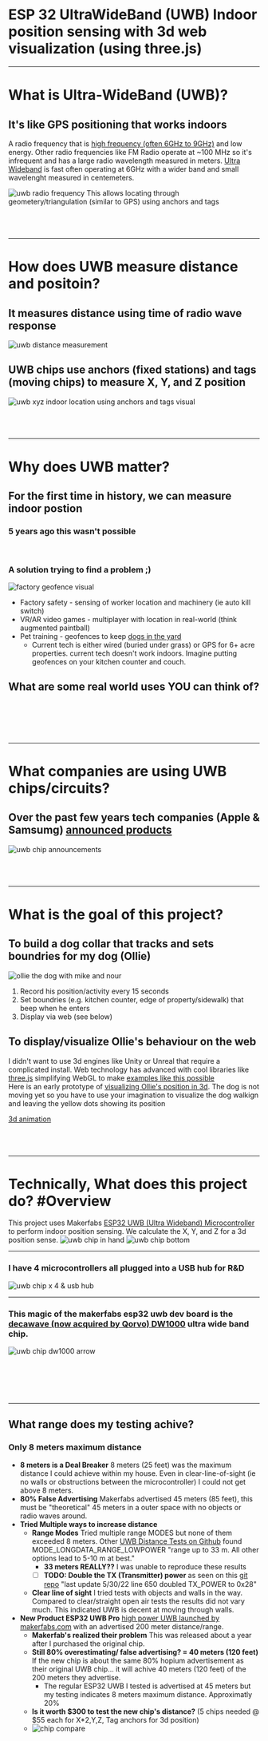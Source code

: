 # ESP 32 UltraWideBand (UWB) Indoor position sensing with 3d web visualization (using three.js)
___
# What is Ultra-WideBand (UWB)?
## It's like GPS positioning that works indoors
A radio frequency that is [high frequency (often 6GHz to 9GHz)](https://en.wikipedia.org/wiki/Radio_spectrum) and low energy.  Other radio frequencies like FM Radio operate at ~100 MHz so it's infrequent and has a large radio wavelength measured in meters.  [Ultra Wideband](https://en.wikipedia.org/wiki/Ultra-wideband) is fast often operating at 6GHz with a wider band and small wavelenght measured in centemeters.  

![uwb radio frequency](documentation\UWB_frequency.png)
This allows locating through geometery/triangulation (similar to GPS) using anchors and tags
<br>
<br>
<br>
<br>

____





# How does UWB measure distance and positoin?
## It measures distance using time of radio wave response
![uwb distance measurement](documentation\how-uwb-measures-distance.svg)
## UWB chips use anchors (fixed stations) and tags (moving chips) to measure X, Y, and Z position
![uwb xyz indoor location using anchors and tags visual](documentation\uwb-location-anchor-tax-xyz-visual.jpg)
<br>
<br>
<br>
<br>

____



# Why does UWB matter? 
## For the first time in history, we can measure indoor postion
### 5 years ago this wasn't possible
<br>

### A solution trying to find a problem ;)
![factory geofence visual](documentation\geo-fence-visual-factory.jpg)
- Factory safety - sensing of worker location and machinery (ie auto kill switch)
- VR/AR video games - multiplayer with location in real-world (think augmented paintball)
- Pet training - geofences to keep [dogs in the yard](https://www.invisiblefence.com/solutions/outdoor)
    - Current tech is either wired (buried under grass) or GPS for 6+ acre properties. current tech doesn't work indoors.  Imagine putting geofences on your kitchen counter and couch. 
  
## What are some real world uses YOU can think of?
<br>
<br>
<br>
<br>

____





# What companies are using UWB chips/circuits?
## Over the past few years tech companies (Apple & Samsumg) [announced products](https://en.wikipedia.org/wiki/Ultra-wideband#Products)
![uwb chip announcements](documentation\uwb-chip-announcements.jpg)
<br>
<br>
<br>
<br>

____

# What is the goal of this project?
## To build a dog collar that tracks and sets boundries for my dog (Ollie)

![ollie the dog with mike and nour](documentation\ollie-the-dog-with-mike-and-nour.jpg)
1. Record his position/activity every 15 seconds
2. Set boundries (e.g. kitchen counter, edge of property/sidewalk) that beep when he enters
3. Display via web (see below)
## To display/visualize Ollie's behaviour on the web
I didn't want to use 3d engines like Unity or Unreal that require a complicated install.  Web technology has advanced with cool libraries like [three.js](https://threejs.org/manual/#en/fundamentals) simplifying WebGL to make  [examples like this possible](https://threejs.org/examples/#webgl_animation_keyframes)
<br>
Here is an early prototype of [visualizing Ollie's position in 3d](https://zobo.dev/uwb-in-3d). The dog is not moving yet so you have to use your imagination to visualize the dog walkign and leaving the yellow dots showing its position

[3d animation](documentation\ollie-animate.gif)
<br>
<br>
<br>
<br>

____



# Technically, What does this project do? #Overview
This project uses Makerfabs [ESP32 UWB (Ultra Wideband) Microcontroller](https://www.makerfabs.com/esp32-uwb-ultra-wideband.html) to perform indoor position sensing.  We calculate the X, Y, and Z for a 3d position sense.
![uwb chip in hand](documentation\makerfab-esp32-uwb-chip-in-hand.jpg)
![uwb chip bottom](documentation\makerfab-esp32-uwb-chip-bottom.jpg)
____________________
### I have 4 microcontrollers all plugged into a USB hub for R&D
![uwb chip x 4 & usb hub](documentation\makerfab-esp32-uwb-chip-x-4-usb-hub.jpg)
____________________
### This magic of the makerfabs esp32 uwb dev board is the [decawave (now acquired by Qorvo) DW1000](https://www.qorvo.com/products/p/DW1000) ultra wide band chip. 
![uwb chip dw1000 arrow](documentation\makerfab-esp32-uwb-chip-close-up-arrow.jpg)

<br>
<br>
<br>
<br>

____


## What range does my testing achive?
### Only 8 meters maximum distance
- **8 meters is a Deal Breaker** 8 meters (25 feet) was the maximum distance I could achieve within my house. Even in clear-line-of-sight (ie no walls or obstructions between the microcontroller) I could not get above 8 meters. 
- **80% False Advertising** Makerfabs advertised 45 meters (85 feet), this must be "theoretical" 45 meters in a outer space with no objects or radio waves around.  
- **Tried Multiple ways to increase distance**
  - **Range Modes** Tried multiple range MODES but none of them exceeded 8 meters.  Other [UWB Distance Tests on Github](https://github.com/jremington/UWB-Indoor-Localization_Arduino)  found MODE_LONGDATA_RANGE_LOWPOWER "range up to 33 m. All other options lead to 5-10 m at best." 
    - **33 meters REALLY??** I was unable to reproduce these results
    - [ ] **TODO: Double the TX (Transmitter) power** as seen on this [git repo](https://github.com/jremington/UWB-Indoor-Localization_Arduino/blob/main/DW1000_library_highpower/src/DW1000.cpp) "last update 5/30/22 line 650 doubled TX_POWER to 0x28"
  - **Clear line of sight** I tried tests with objects and walls in the way.  Compared to clear/straight open air tests the results did not vary much.  This indicated UWB is decent at moving through walls.
- **New Product ESP32 UWB Pro** [ high power UWB launched by makerfabs.com](https://www.makerfabs.cc/product/esp32-uwb-high-power-version-120m.html) with an advertised 200 meter distance/range.
    - **Makerfab's realized their problem** This was released about a year after I purchased the original chip. 
    -  **Still 80% overestimating/ false advertising? = 40 meters (120 feet)**  If the new chip is about the same 80% hopium advertisement as their original UWB chip... it will achive 40 meters (120 feet) of the 200 meters they advertise.   
        -  The regular ESP32 UWB I tested is advertised at 45 meters but my testing indicates 8 meters maximum distance. Approximatly 20%
     -  **Is it worth $300 to test the new chip's distance?** (5 chips needed @ $55 each for X*2,Y,Z, Tag anchors for 3d position)
     -  ![chip compare](documentation\makerfab-chip-compare.jpg)
